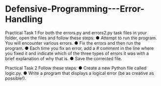 # Defensive-Programming---Error-Handling

Practical Task 1
For both the errors.py and errors2.py task files in your folder, open the files and
follow these steps:
● Attempt to run the program. You will encounter various errors.
● Fix the errors and then run the program.
● Each time you fix an error, add a # comment in the line where you fixed it
and indicate which of the three types of errors it was with a brief
explanation of why that is.
● Save the corrected file.

Practical Task 2
Follow these steps:
● Create a new Python file called logic.py.
● Write a program that displays a logical error (be as creative as possible!).
